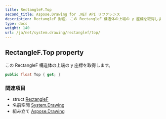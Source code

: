 ```yaml
---
title: RectangleF.Top
second_title: Aspose.Drawing for .NET API リファレンス
description: RectangleF 財産. この RectangleF 構造体の上端の y 座標を取得します
type: docs
weight: 140
url: /ja/net/system.drawing/rectanglef/top/
---
```

## RectangleF.Top property

この RectangleF 構造体の上端の y 座標を取得します。

```csharp
public float Top { get; }
```

### 関連項目

* struct [RectangleF](../)
* 名前空間 [System.Drawing](../../rectanglef/)
* 組み立て [Aspose.Drawing](../../../)


